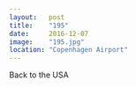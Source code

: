 ```yaml
---
layout:   post
title:    "195"
date:     2016-12-07
image:    "195.jpg"
location: "Copenhagen Airport"
---
```


Back to the USA

